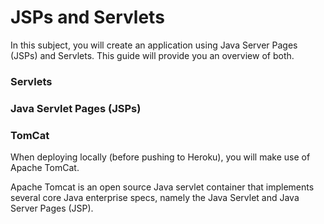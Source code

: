 # JSPs and Servlets

In this subject, you will create an application using Java Server Pages (JSPs) and Servlets.
This guide will provide you an overview of both.

### Servlets


### Java Servlet Pages (JSPs)

### TomCat

When deploying locally (before pushing to Heroku), you will make use of Apache TomCat.

Apache Tomcat is an open source Java servlet container that implements several core Java enterprise specs, 
namely the Java Servlet and Java Server Pages (JSP).


